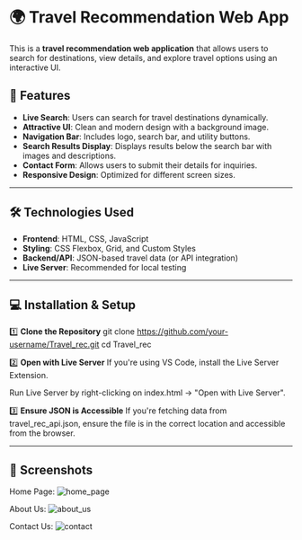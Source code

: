 # 🌍 Travel Recommendation Web App

This is a **travel recommendation web application** that allows users to search for destinations, view details, and explore travel options using an interactive UI.

## 🚀 Features

- **Live Search**: Users can search for travel destinations dynamically.
- **Attractive UI**: Clean and modern design with a background image.
- **Navigation Bar**: Includes logo, search bar, and utility buttons.
- **Search Results Display**: Displays results below the search bar with images and descriptions.
- **Contact Form**: Allows users to submit their details for inquiries.
- **Responsive Design**: Optimized for different screen sizes.

---

## 🛠️ Technologies Used

- **Frontend**: HTML, CSS, JavaScript
- **Styling**: CSS Flexbox, Grid, and Custom Styles
- **Backend/API**: JSON-based travel data (or API integration)
- **Live Server**: Recommended for local testing

---
## 💻 Installation & Setup

1️⃣ **Clone the Repository**
git clone https://github.com/your-username/Travel_rec.git
cd Travel_rec

2️⃣ **Open with Live Server**
If you're using VS Code, install the Live Server Extension.

Run Live Server by right-clicking on index.html → "Open with Live Server".

3️⃣ **Ensure JSON is Accessible**
If you're fetching data from travel_rec_api.json, ensure the file is in the correct location and accessible from the browser.

---
## 📸 Screenshots
Home Page:
![home_page](https://github.com/user-attachments/assets/187fdda8-0f0d-4944-9c34-532d4d8cdde1)

About Us:
![about_us](https://github.com/user-attachments/assets/87705cf6-4bcd-4a37-baca-a3aff1a3c8d2)

Contact Us:
![contact](https://github.com/user-attachments/assets/49bd5af1-261a-4075-8c9d-c1d440b2eca0)



